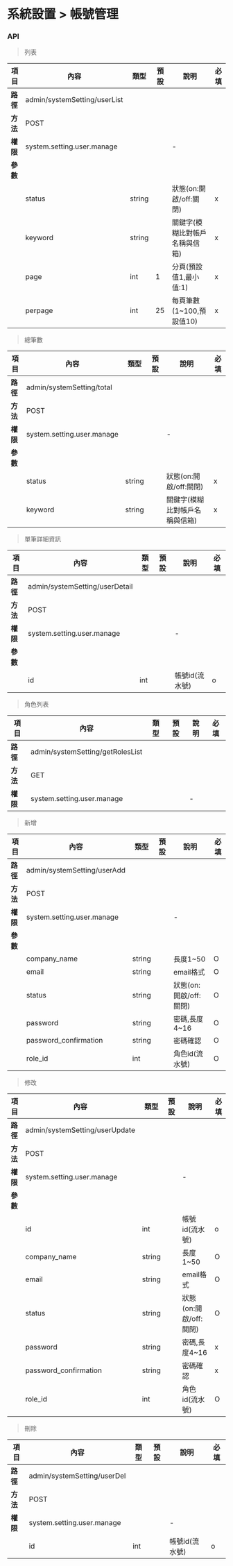 # 系統設置 > 帳號管理

### API

> 列表

| 項目         | 內容                         | 類型         | 預設         | 說明                  | 必填  |
|-------------|-----------------------------|--------------|--------------|---------------------|-------|
| <b>路徑</b>  |admin/systemSetting/userList        |              |              |                     |      |
| <b>方法</b>  | POST                        |              |              |                     |      |
| <b>權限</b>  | system.setting.user.manage         |              |              |          -          |      |
| <b>參數</b>  |                             |              |              |                     |      |
|             | status                 | string          |              |     狀態(on:開啟/off:關閉)       |   x  |
|             | keyword                 | string          |              |     關鍵字(模糊比對帳戶名稱與信箱)       |   x  |
|             | page                        | int          |      1       |      分頁(預設值1,最小值:1)|   x  |
|             | perpage                     | int          |      25      |      每頁筆數(1~100,預設值10)      |   x  |

> 總筆數

| 項目         | 內容                         | 類型         | 預設         | 說明                  | 必填  |
|-------------|-----------------------------|--------------|--------------|---------------------|-------|
| <b>路徑</b>  |admin/systemSetting/total        |              |              |                     |      |
| <b>方法</b>  | POST                        |              |              |                     |      |
| <b>權限</b>  | system.setting.user.manage         |              |              |          -          |      |
| <b>參數</b>  |                             |              |              |                     |      |
|             | status                 | string          |              |     狀態(on:開啟/off:關閉)       |   x  |
|             | keyword                 | string          |              |     關鍵字(模糊比對帳戶名稱與信箱)       |   x  |

> 單筆詳細資訊

| 項目         | 內容                         | 類型         | 預設         | 說明                  | 必填  |
|-------------|-----------------------------|--------------|--------------|---------------------|-------|
| <b>路徑</b>  |admin/systemSetting/userDetail        |              |              |                     |      |
| <b>方法</b>  | POST                        |              |              |                     |      |
| <b>權限</b>  | system.setting.user.manage         |              |              |          -          |      |
| <b>參數</b>  |                             |              |              |                     |      |
|             | id                 | int          |              |     帳號id(流水號)      |   o  |


> 角色列表

| 項目         | 內容                         | 類型         | 預設         | 說明                  | 必填  |
|-------------|-----------------------------|--------------|--------------|---------------------|-------|
| <b>路徑</b>  |admin/systemSetting/getRolesList|              |              |                     |      |
| <b>方法</b>  | GET                        |              |              |                     |      |
| <b>權限</b>  | system.setting.user.manage         |              |              |          -          |      |

> 新增

| 項目         | 內容                         | 類型         | 預設         | 說明                  | 必填  |
|-------------|-----------------------------|--------------|--------------|---------------------|-------|
| <b>路徑</b>  |admin/systemSetting/userAdd     |              |              |                     |      |
| <b>方法</b>  | POST                     |              |              |                     |      |
| <b>權限</b>  | system.setting.user.manage         |              |              |          -          |      |
| <b>參數</b>  |                            |              |              |                     |      |
|             | company_name                         | string          |              |         長度1~50       |   O  |
|             | email                         | string          |              |         email格式       |   O  |
|             | status                 | string          |              |     狀態(on:開啟/off:關閉)       |   O  |
|             | password                         | string          |              |         密碼,長度4~16       |   O  |
|             | password_confirmation                         | string          |              |         密碼確認       |   O  |
|             | role_id                         | int          |              |         角色id(流水號)       |   O  |

> 修改

| 項目         | 內容                         | 類型         | 預設         | 說明                  | 必填  |
|-------------|-----------------------------|--------------|--------------|---------------------|-------|
| <b>路徑</b>  |admin/systemSetting/userUpdate|              |              |                     |      |
| <b>方法</b>  | POST                        |              |              |                     |      |
| <b>權限</b>  | system.setting.user.manage         |              |              |          -          |      |
| <b>參數</b>  |                             |              |              |                     |      |
|             | id                 | int          |              |     帳號id(流水號)      |   o  |
|             | company_name                         | string          |              |         長度1~50       |   O  |
|             | email                         | string          |              |         email格式       |   O  |
|             | status                 | string          |              |     狀態(on:開啟/off:關閉)       |   O  |
|             | password                         | string          |              |         密碼,長度4~16       |   x  |
|             | password_confirmation                         | string          |              |         密碼確認       |   x  |
|             | role_id                         | int          |              |         角色id(流水號)       |   O  |

> 刪除

| 項目         | 內容                         | 類型         | 預設         | 說明                  | 必填  |
|-------------|-----------------------------|--------------|--------------|---------------------|-------|
| <b>路徑</b>  |admin/systemSetting/userDel|              |              |                     |      |
| <b>方法</b>  | POST                         |              |              |                     |      |
| <b>權限</b>  | system.setting.user.manage         |              |              |          -          |      |
|             | id                 | int          |              |     帳號id(流水號)      |   o  |
